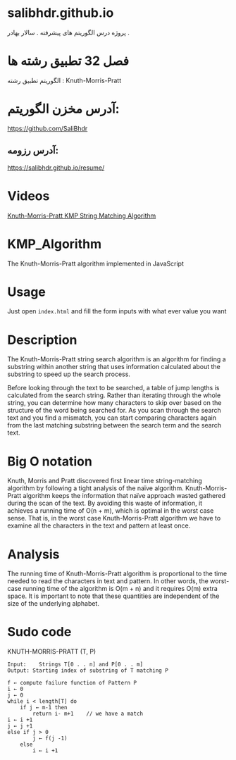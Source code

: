 # salibhdr.github.io
پروژه درس الگوریتم های پیشرفته . سالار بهادر .

# فصل 32 تطبیق رشته ها
الگوریتم تطبیق رشته :
Knuth-Morris-Pratt

# آدرس مخزن الگوریتم:
https://github.com/SaliBhdr

## آدرس رزومه:
https://salibhdr.github.io/resume/

# Videos
[Knuth-Morris-Pratt KMP String Matching Algorithm](https://www.youtube.com/watch?v=V5-7GzOfADQ)

# KMP_Algorithm
The Knuth-Morris-Pratt algorithm implemented in JavaScript

# Usage 

Just open `index.html` and fill the form inputs with what ever value you want

# Description
The Knuth-Morris-Pratt string search algorithm is an algorithm for finding a substring within another string that uses information calculated about the substring to speed up the search process.

Before looking through the text to be searched, a table of jump lengths is calculated from the search string. Rather than iterating through the whole string, you can determine how many characters to skip over based on the structure of the word being searched for. As you scan through the search text and you find a mismatch, you can start comparing characters again from the last matching substring between the search term and the search text.

# Big O notation

Knuth, Morris and Pratt discovered first linear time string-matching algorithm by following a tight analysis of the naïve algorithm. Knuth-Morris-Pratt algorithm keeps the information that naïve approach wasted gathered during the scan of the text. By avoiding this waste of information, it achieves a running time of O(n + m), which is optimal in the worst case sense. That is, in the worst case Knuth-Morris-Pratt algorithm we have to examine all the characters in the text and pattern at least once.

# Analysis

The running time of Knuth-Morris-Pratt algorithm is proportional to the time needed to read the characters in text and pattern. In other words, the worst-case running time of the algorithm is O(m + n) and it requires O(m) extra space. It is important to note that these quantities are independent of the size of the underlying alphabet.

# Sudo code

KNUTH-MORRIS-PRATT (T, P)

````
Input:    Strings T[0 . . n] and P[0 . . m]
Output: Starting index of substring of T matching P

f ← compute failure function of Pattern P
i ← 0
j ← 0
while i < length[T] do
    if j ← m-1 then
        return i- m+1    // we have a match
i ← i +1
j ← j +1
else if j > 0
        j ← f(j -1)
    else
        i ← i +1
````

